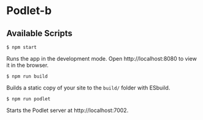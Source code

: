 # Podlet-b

## Available Scripts

```
$ npm start
```
Runs the app in the development mode. Open http://localhost:8080 to view it in the browser.

```
$ npm run build
```
Builds a static copy of your site to the `build/` folder with ESbuild.

```
$ npm run podlet
```
Starts the Podlet server at http://localhost:7002.

